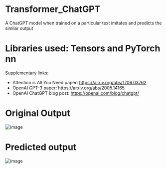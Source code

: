 # Transformer_ChatGPT
A ChatGPT model when trained on a particular text imitates and predicts the similar output

# Libraries used: Tensors and PyTorch nn

Supplementary links:
- Attention is All You Need paper: https://arxiv.org/abs/1706.03762
- OpenAI GPT-3 paper: https://arxiv.org/abs/2005.14165 
- OpenAI ChatGPT blog post: https://openai.com/blog/chatgpt/

# Original Output

![image](https://github.com/Ashutosh9110/Transformer_ChatGPT/assets/113494449/316c0416-06d5-4be6-9607-d1c39a2d950e)


# Predicted output

![image](https://github.com/Ashutosh9110/Transformer_ChatGPT/assets/113494449/9bd6e4e1-39f6-42cf-a328-2b6e42efd99d)
